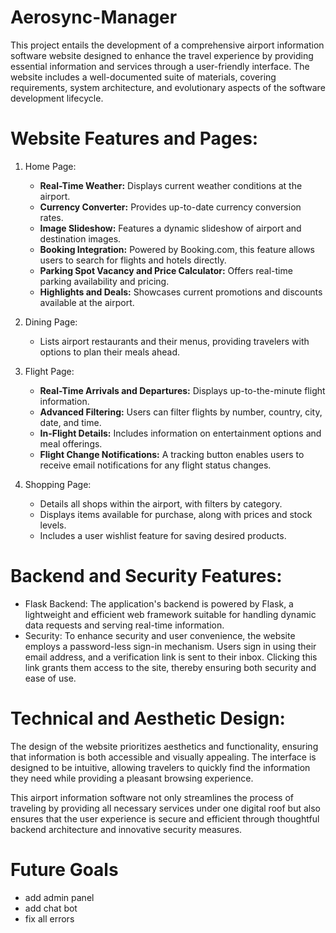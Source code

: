 # Aerosync-Manager
This project entails the development of a comprehensive airport information software website designed to enhance the travel experience by providing essential information and services through a user-friendly interface. The website includes a well-documented suite of materials, covering requirements, system architecture, and evolutionary aspects of the software development lifecycle.

# Website Features and Pages:

1. Home Page:
   - **Real-Time Weather:** Displays current weather conditions at the airport.
   - **Currency Converter:** Provides up-to-date currency conversion rates.
   - **Image Slideshow:** Features a dynamic slideshow of airport and destination images.
   - **Booking Integration:** Powered by Booking.com, this feature allows users to search for flights and hotels directly.
   - **Parking Spot Vacancy and Price Calculator:** Offers real-time parking availability and pricing.
   - **Highlights and Deals:** Showcases current promotions and discounts available at the airport.

2. Dining Page:
   - Lists airport restaurants and their menus, providing travelers with options to plan their meals ahead.

3. Flight Page:
   - **Real-Time Arrivals and Departures:** Displays up-to-the-minute flight information.
   - **Advanced Filtering:** Users can filter flights by number, country, city, date, and time.
   - **In-Flight Details:** Includes information on entertainment options and meal offerings.
   - **Flight Change Notifications:** A tracking button enables users to receive email notifications for any flight status changes.

4. Shopping Page:
   - Details all shops within the airport, with filters by category.
   - Displays items available for purchase, along with prices and stock levels.
   - Includes a user wishlist feature for saving desired products.

# Backend and Security Features:

- Flask Backend: The application's backend is powered by Flask, a lightweight and efficient web framework suitable for handling dynamic data requests and serving real-time information.
- Security: To enhance security and user convenience, the website employs a password-less sign-in mechanism. Users sign in using their email address, and a verification link is sent to their inbox. Clicking this link grants them access to the site, thereby ensuring both security and ease of use.

# Technical and Aesthetic Design:
The design of the website prioritizes aesthetics and functionality, ensuring that information is both accessible and visually appealing. The interface is designed to be intuitive, allowing travelers to quickly find the information they need while providing a pleasant browsing experience.

This airport information software not only streamlines the process of traveling by providing all necessary services under one digital roof but also ensures that the user experience is secure and efficient through thoughtful backend architecture and innovative security measures.

# Future Goals
- add admin panel
- add chat bot
- fix all errors
